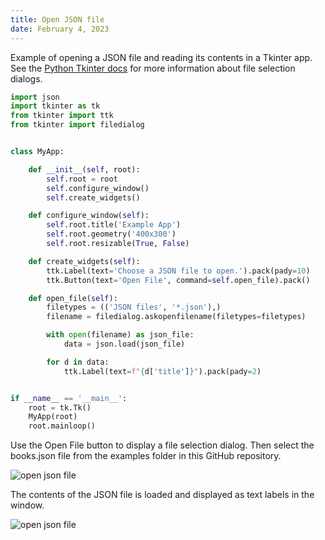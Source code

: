 ```yaml
---
title: Open JSON file
date: February 4, 2023
---
```


Example of opening a JSON file and reading its contents in a Tkinter app. See
the [Python Tkinter docs](https://docs.python.org/3/library/dialog.html) for
more information about file selection dialogs.

```python
import json
import tkinter as tk
from tkinter import ttk
from tkinter import filedialog


class MyApp:

    def __init__(self, root):
        self.root = root
        self.configure_window()
        self.create_widgets()

    def configure_window(self):
        self.root.title('Example App')
        self.root.geometry('400x300')
        self.root.resizable(True, False)

    def create_widgets(self):
        ttk.Label(text='Choose a JSON file to open.').pack(pady=10)
        ttk.Button(text='Open File', command=self.open_file).pack()

    def open_file(self):
        filetypes = (('JSON files', '*.json'),)
        filename = filedialog.askopenfilename(filetypes=filetypes)

        with open(filename) as json_file:
            data = json.load(json_file)

        for d in data:
            ttk.Label(text=f"{d['title']}").pack(pady=2)


if __name__ == '__main__':
    root = tk.Tk()
    MyApp(root)
    root.mainloop()
```

Use the Open File button to display a file selection dialog. Then select the books.json file from the examples folder in this GitHub repository.

<p><img src="../img/tkinter-openjsonfile1.png" style="max-width:100%;" alt="open json file"></p>

The contents of the JSON file is loaded and displayed as text labels in the window.

<p><img src="../img/tkinter-openjsonfile2.png" style="max-width: 400px;" alt="open json file"></p>
